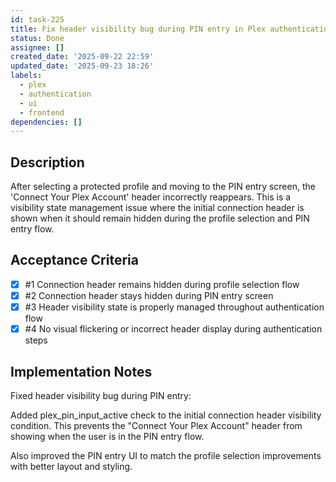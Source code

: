 ```yaml
---
id: task-225
title: Fix header visibility bug during PIN entry in Plex authentication
status: Done
assignee: []
created_date: '2025-09-22 22:59'
updated_date: '2025-09-23 18:26'
labels:
  - plex
  - authentication
  - ui
  - frontend
dependencies: []
---
```


## Description

<!-- SECTION:DESCRIPTION:BEGIN -->
After selecting a protected profile and moving to the PIN entry screen, the 'Connect Your Plex Account' header incorrectly reappears. This is a visibility state management issue where the initial connection header is shown when it should remain hidden during the profile selection and PIN entry flow.
<!-- SECTION:DESCRIPTION:END -->

## Acceptance Criteria
<!-- AC:BEGIN -->
- [x] #1 Connection header remains hidden during profile selection flow
- [x] #2 Connection header stays hidden during PIN entry screen
- [x] #3 Header visibility state is properly managed throughout authentication flow
- [x] #4 No visual flickering or incorrect header display during authentication steps
<!-- AC:END -->

## Implementation Notes

<!-- SECTION:NOTES:BEGIN -->
Fixed header visibility bug during PIN entry:

Added plex_pin_input_active check to the initial connection header visibility condition. This prevents the "Connect Your Plex Account" header from showing when the user is in the PIN entry flow.

Also improved the PIN entry UI to match the profile selection improvements with better layout and styling.
<!-- SECTION:NOTES:END -->
